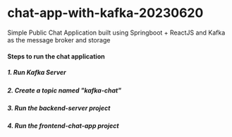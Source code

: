 # chat-app-with-kafka-20230620
Simple Public Chat Application built using Springboot + ReactJS and Kafka as the message broker and storage

#### Steps to run the chat application
##### 1. Run Kafka Server
##### 2. Create a topic named "kafka-chat"
##### 3. Run the backend-server project
##### 4. Run the frontend-chat-app project
